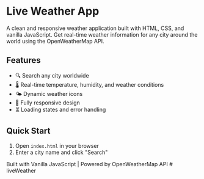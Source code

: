 # Live Weather App

A clean and responsive weather application built with HTML, CSS, and vanilla JavaScript. Get real-time weather information for any city around the world using the OpenWeatherMap API.

## Features

- 🔍 Search any city worldwide
- 🌡️ Real-time temperature, humidity, and weather conditions
- 🌤️ Dynamic weather icons
- 📱 Fully responsive design
- ⏳ Loading states and error handling

## Quick Start

1. Open `index.html` in your browser
2. Enter a city name and click "Search"

Built with Vanilla JavaScript | Powered by OpenWeatherMap API
#   l i v e W e a t h e r  
 
